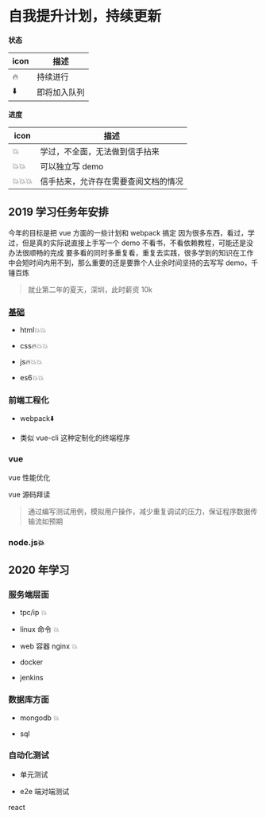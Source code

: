 # 自我提升计划，持续更新

**状态**

| icon | 描述         |
| ---- | ------------ |
| 🔥   | 持续进行     |
| ⬇️   | 即将加入队列 |

**进度**

| icon   | 描述                                 |
| ------ | ------------------------------------ |
| 💥     | 学过，不全面，无法做到信手拈来       |
| 💥💥   | 可以独立写 demo                      |
| 💥💥💥 | 信手拈来，允许存在需要查阅文档的情况 |

## 2019 学习任务年安排

今年的目标是把 vue 方面的一些计划和 webpack 搞定
因为很多东西，看过，学过，但是真的实际说直接上手写一个 demo
不看书，不看依赖教程，可能还是没办法很顺畅的完成
要多看的同时多重复看，重复去实践，很多学到的知识在工作中会短时间内用不到，那么重要的还是要靠个人业余时间坚持的去写写 demo，千锤百炼

> 就业第二年的夏天，深圳，此时薪资 10k

### [基础](./index/基础大纲)

- html💥💥

- css🔥💥💥

- js🔥💥💥

- es6💥💥

### 前端工程化

- webpack⬇️

- 类似 vue-cli 这种定制化的终端程序

### vue

vue 性能优化

vue 源码拜读

> 通过编写测试用例，模拟用户操作，减少重复调试的压力，保证程序数据传输流如预期

### node.js💥

## 2020 年学习

### 服务端层面

- tpc/ip 💥

- linux 命令 💥

- web 容器 nginx 💥

- docker

- jenkins

### 数据库方面

- mongodb 💥

- sql

### 自动化测试

- 单元测试

- e2e 端对端测试

react
